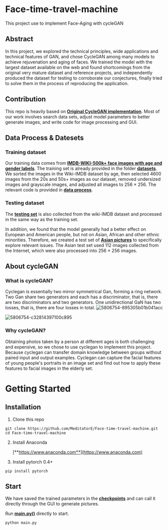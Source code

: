 # Face-time-travel-machine
This project use to implement Face-Aging with cycleGAN


## Abstract
In this project, we explored the technical principles, wide applications and technical features of GAN, and chose CycleGAN among many models to achieve rejuvenation and aging of faces. We trained the model with the largest dataset available on the web and found shortcomings from the original very mature dataset and reference projects, and independently produced the dataset for testing to corroborate our conjectures, finally tried to solve them in the process of reproducing the application.


## Contribution
This repo is heavily based on [**Original CycleGAN implementation**](https://github.com/junyanz/pytorch-CycleGAN-and-pix2pix). Most of our work involves search data sets, adjust model parameters to better generate images, and write code for image processing and GUI.


## Data Process & Datesets
### Training dataset
Our training data comes from [**IMDB-WIKI-500k+ face images with age and gender labels**](https://data.vision.ee.ethz.ch/cvl/rrothe/imdb-wiki/). The training set is already provided in the folder [**datasets**](https://github.com/MeditatorE/Face-time-travel-machine/tree/main/datasets/young2old). We sorted the images in the Wiki-IMDB dataset by age, then selected 4600 images from the 20s and 50s+ images as our dataset, removed undersized images and grayscale images, and adjusted all images to 256 × 256. The relevant code is provided in [**data process**](https://github.com/MeditatorE/Face-time-travel-machine/tree/main/data%20process).

### Testing dataset
The [**testing set**](https://github.com/MeditatorE/Face-time-travel-machine/tree/main/datasets/young2old/test%20dataset) is also collected from the wiki-IMDB dataset and processed in the same way as the training set.

In addition, we found that the model generally had a better effect on European and American people, but not on Asian, African and other ethnic minorities. Therefore, we created a test set of [**Asian pictures**](https://github.com/MeditatorE/Face-time-travel-machine/tree/main/datasets/young2old/Asian%20test%20dataset) to specifically explore relevant issues. The Asian test set used 112 images collected from the Internet, which were also processed into 256 × 256 images.


## About cycleGAN
### What is cycleGAN?
Cyclegan is essentially two mirror symmetrical Gan, forming a ring network. Two Gan share two generators and each has a discriminator, that is, there are two discriminators and two generators. One unidirectional GaN has two losses, that is, there are four losses in total.
![5806754-895305b01b041acc](https://user-images.githubusercontent.com/90904086/133890083-1cfe039a-7a45-4501-879a-41d432aa2ebf.png)

![5806754-c32814397100c895](https://user-images.githubusercontent.com/90904086/133890088-be6a1151-134b-4d3b-8041-aa9443697d34.png)

### Why cycleGAN? 
Obtaining photos taken by a person at different ages is both challenging and expensive, so we chose to use cyclegan to implement this project. Because cyclegan can transfer domain knowledge between groups without paired input and output examples. Cyclegan can capture the facial features of young people's portraits in an image set and find out how to apply these features to facial images in the elderly set.


# Getting Started
## Installation
1. Clone this repo
```
git clone https://github.com/MeditatorE/Face-time-travel-machine.git    
cd Face-time-travel-machine
```

2. Install Anaconda

   [**https://www.anaconda.com**](https://www.anaconda.com)

3. Install pytorch 0.4+
```
pip install pytorch
```

## Start
We have saved the trained parameters in the [**checkpoints**](https://github.com/MeditatorE/Face-time-travel-machine/tree/main/checkpoints/aging_cyclegan) and can call it directly through the GUI to generate pictures.

Run [**main.py()**](https://github.com/MeditatorE/Face-time-travel-machine/blob/main/main.py) directly to start.
```
python main.py
```
